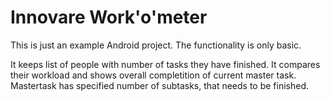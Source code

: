 # Innovare Work'o'meter

This is just an example Android project. The functionality is only basic.

It keeps list of people with number of tasks they have finished. It compares their workload and shows overall completition of current master task. Mastertask has specified number of subtasks, that needs to be finished.
